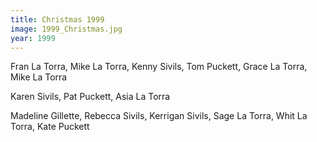 ```yaml
---
title: Christmas 1999
image: 1999_Christmas.jpg
year: 1999
---
```

Fran La Torra, Mike La Torra, Kenny Sivils, Tom Puckett, Grace La Torra, Mike La Torra

Karen Sivils, Pat Puckett, Asia La Torra

Madeline Gillette, Rebecca Sivils, Kerrigan Sivils, Sage La Torra, Whit La Torra, Kate Puckett
